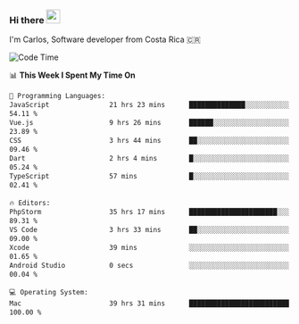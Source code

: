 ### Hi there <img src="https://media.giphy.com/media/hvRJCLFzcasrR4ia7z/giphy.gif" width="25px" height="25px">

I'm Carlos, Software developer from Costa Rica 🇨🇷

[//]: # (<a href="https://app.daily.dev/carum98"><img src="https://github.com/carum98/carum98/blob/main/devcard.svg" width="400" alt="Carlos Umaña Acevedo's Dev Card"/></a>)


<!--START_SECTION:waka-->
![Code Time](http://img.shields.io/badge/Code%20Time-12%2C311%20hrs%2012%20mins-blue)

📊 **This Week I Spent My Time On** 

```text
💬 Programming Languages: 
JavaScript               21 hrs 23 mins      ██████████████░░░░░░░░░░░   54.11 % 
Vue.js                   9 hrs 26 mins       ██████░░░░░░░░░░░░░░░░░░░   23.89 % 
CSS                      3 hrs 44 mins       ██░░░░░░░░░░░░░░░░░░░░░░░   09.46 % 
Dart                     2 hrs 4 mins        █░░░░░░░░░░░░░░░░░░░░░░░░   05.24 % 
TypeScript               57 mins             █░░░░░░░░░░░░░░░░░░░░░░░░   02.41 % 

🔥 Editors: 
PhpStorm                 35 hrs 17 mins      ██████████████████████░░░   89.31 % 
VS Code                  3 hrs 33 mins       ██░░░░░░░░░░░░░░░░░░░░░░░   09.00 % 
Xcode                    39 mins             ░░░░░░░░░░░░░░░░░░░░░░░░░   01.65 % 
Android Studio           0 secs              ░░░░░░░░░░░░░░░░░░░░░░░░░   00.04 % 

💻 Operating System: 
Mac                      39 hrs 31 mins      █████████████████████████   100.00 % 
```


<!--END_SECTION:waka-->
